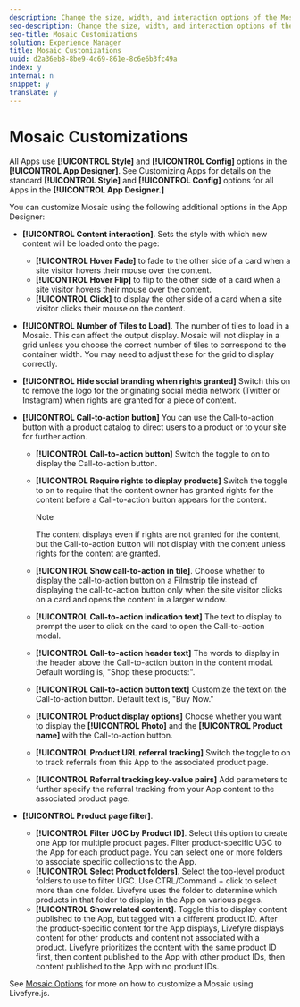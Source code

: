```yaml
---
description: Change the size, width, and interaction options of the Mosaic app.
seo-description: Change the size, width, and interaction options of the Mosaic app.
seo-title: Mosaic Customizations
solution: Experience Manager
title: Mosaic Customizations
uuid: d2a36eb8-8be9-4c69-861e-8c6e6b3fc49a
index: y
internal: n
snippet: y
translate: y
---
```


# Mosaic Customizations

All Apps use **[!UICONTROL  Style]** and **[!UICONTROL  Config]** options in the **[!UICONTROL  App Designer]**. See Customizing Apps for details on the standard **[!UICONTROL  Style]** and **[!UICONTROL  Config]** options for all Apps in the **[!UICONTROL  App Designer.]**

You can customize Mosaic using the following additional options in the App Designer:

* **[!UICONTROL  Content interaction]**. Sets the style with which new content will be loaded onto the page: 
    * **[!UICONTROL  Hover Fade]** to fade to the other side of a card when a site visitor hovers their mouse over the content.
    * **[!UICONTROL  Hover Flip]** to flip to the other side of a card when a site visitor hovers their mouse over the content.
    * **[!UICONTROL  Click]** to display the other side of a card when a site visitor clicks their mouse on the content.


* **[!UICONTROL  Number of Tiles to Load]**. The number of tiles to load in a Mosaic. This can affect the output display. Mosaic will not display in a grid unless you choose the correct number of tiles to correspond to the container width. You may need to adjust these for the grid to display correctly.
* **[!UICONTROL  Hide social branding when rights granted]** Switch this on to remove the logo for the originating social media network (Twitter or Instagram) when rights are granted for a piece of content. 

* **[!UICONTROL  Call-to-action button]** You can use the Call-to-action button with a product catalog to direct users to a product or to your site for further action.

    * **[!UICONTROL  Call-to-action button]** Switch the toggle to on to display the Call-to-action button.

    * **[!UICONTROL  Require rights to display products]** Switch the toggle to on to require that the content owner has granted rights for the content before a Call-to-action button appears for the content. 

      >[!NOTE]
      >
      >The content displays even if rights are not granted for the content, but the Call-to-action button will not display with the content unless rights for the content are granted.

    * **[!UICONTROL  Show call-to-action in tile]**. Choose whether to display the call-to-action button on a Filmstrip tile instead of displaying the call-to-action button only when the site visitor clicks on a card and opens the content in a larger window.
    * **[!UICONTROL  Call-to-action indication text]** The text to display to prompt the user to click on the card to open the Call-to-action modal.

    * **[!UICONTROL  Call-to-action header text]** The words to display in the header above the Call-to-action button in the content modal. Default wording is, "Shop these products:".

    * **[!UICONTROL  Call-to-action button text]** Customize the text on the Call-to-action button. Default text is, "Buy Now."

    * **[!UICONTROL  Product display options]** Choose whether you want to display the **[!UICONTROL  Photo]** and the **[!UICONTROL  Product name]** with the Call-to-action button. 

    * **[!UICONTROL  Product URL referral tracking]** Switch the toggle to on to track referrals from this App to the associated product page. 

    * **[!UICONTROL  Referral tracking key-value pairs]** Add parameters to further specify the referral tracking from your App content to the associated product page.


* **[!UICONTROL  Product page filter]**.
    * **[!UICONTROL  Filter UGC by Product ID]**. Select this option to create one App for multiple product pages. Filter product-specific UGC to the App for each product page. You can select one or more folders to associate specific collections to the App.
    * **[!UICONTROL  Select Product folders]**. Select the top-level product folders to use to filter UGC. Use CTRL/Command + click to select more than one folder. Livefyre uses the folder to determine which products in that folder to display in the App on various pages.
    * **[!UICONTROL  Show related content]**. Toggle this to display content published to the App, but tagged with a different product ID. After the product-specific content for the App displays, Livefyre displays content for other products and content not associated with a product. Livefyre prioritizes the content with the same product ID first, then content published to the App with other product IDs, then content published to the App with no product IDs.

See [ Mosaic Options](../c_implementation_process/c_using_livefyre.js_to_create_customize_and_use_apps_on_your_site.md#c_using_livefyre.js_to_create_customize_and_use_apps_on_your_site) for more on how to customize a Mosaic using Livefyre.js.
